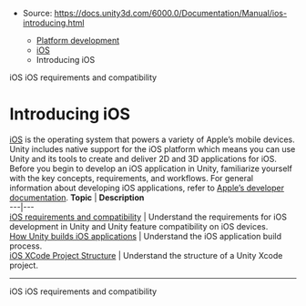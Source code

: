 * Source: https://docs.unity3d.com/6000.0/Documentation/Manual/ios-introducing.html

  * [Platform development ](https://docs.unity3d.com/6000.0/Documentation/Manual/PlatformSpecific.html)
  * [iOS](https://docs.unity3d.com/6000.0/Documentation/Manual/iphone.html)
  * Introducing iOS


[](https://docs.unity3d.com/6000.0/Documentation/Manual/iphone.html)
iOS
[](https://docs.unity3d.com/6000.0/Documentation/Manual/ios-requirements-and-compatibility.html)
iOS requirements and compatibility
# Introducing iOS
[iOS](https://www.apple.com/uk/ios) is the operating system that powers a variety of Apple’s mobile devices. Unity includes native support for the iOS platform which means you can use Unity and its tools to create and deliver 2D and 3D applications for iOS.
Before you begin to develop an iOS application in Unity, familiarize yourself with the key concepts, requirements, and workflows.
For general information about developing iOS applications, refer to [Apple’s developer documentation](https://developer.apple.com/documentation/).
**Topic** | **Description**  
---|---  
[iOS requirements and compatibility](https://docs.unity3d.com/6000.0/Documentation/Manual/ios-requirements-and-compatibility.html) | Understand the requirements for iOS development in Unity and Unity feature compatibility on iOS devices.  
[How Unity builds iOS applications](https://docs.unity3d.com/6000.0/Documentation/Manual/how-unity-builds-ios-applications.html) | Understand the iOS application build process.  
[iOS XCode Project Structure](https://docs.unity3d.com/6000.0/Documentation/Manual/StructureOfXcodeProject.html) | Understand the structure of a Unity Xcode project.  
* * *
[](https://docs.unity3d.com/6000.0/Documentation/Manual/iphone.html)
iOS
[](https://docs.unity3d.com/6000.0/Documentation/Manual/ios-requirements-and-compatibility.html)
iOS requirements and compatibility
